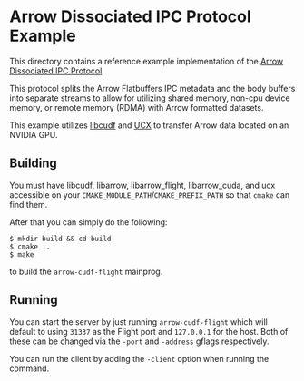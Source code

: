 <!---
  Licensed to the Apache Software Foundation (ASF) under one
  or more contributor license agreements.  See the NOTICE file
  distributed with this work for additional information
  regarding copyright ownership.  The ASF licenses this file
  to you under the Apache License, Version 2.0 (the
  "License"); you may not use this file except in compliance
  with the License.  You may obtain a copy of the License at

    http://www.apache.org/licenses/LICENSE-2.0

  Unless required by applicable law or agreed to in writing,
  software distributed under the License is distributed on an
  "AS IS" BASIS, WITHOUT WARRANTIES OR CONDITIONS OF ANY
  KIND, either express or implied.  See the License for the
  specific language governing permissions and limitations
  under the License.
-->

# Arrow Dissociated IPC Protocol Example

This directory contains a reference example implementation of the 
[Arrow Dissociated IPC Protocol](https://arrow.apache.org/docs/format/DissociatedIPC.html).

This protocol splits the Arrow Flatbuffers IPC metadata and the body buffers
into separate streams to allow for utilizing shared memory, non-cpu device
memory, or remote memory (RDMA) with Arrow formatted datasets. 

This example utilizes [libcudf](https://docs.rapids.ai/api) and 
[UCX](https://openucx.readthedocs.io/en/master/#) to transfer Arrow data
located on an NVIDIA GPU.

## Building

You must have libcudf, libarrow, libarrow_flight, libarrow_cuda, and ucx
accessible on your `CMAKE_MODULE_PATH`/`CMAKE_PREFIX_PATH` so that `cmake` can find them.

After that you can simply do the following:

```console
$ mkdir build && cd build
$ cmake ..
$ make
```

to build the `arrow-cudf-flight` mainprog.

## Running

You can start the server by just running `arrow-cudf-flight` which will
default to using `31337` as the Flight port and `127.0.0.1` for the host.
Both of these can be changed via the `-port` and `-address` gflags 
respectively.

You can run the client by adding the `-client` option when running the
command.